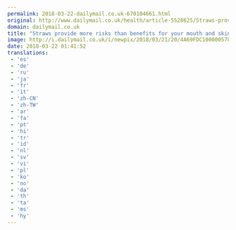 ```yaml
---
permalink: 2018-03-22-dailymail.co.uk-670104661.html
original: http://www.dailymail.co.uk/health/article-5528625/Straws-provide-risks-benefits-mouth-skin.html?ITO=1490&ns_mchannel=rss&ns_campaign=1490
domain: dailymail.co.uk
title: "Straws provide more risks than benefits for your mouth and skin"
image: http://i.dailymail.co.uk/i/newpix/2018/03/21/20/4A69FDC100000578-0-image-a-13_1521665183528.jpg
date: 2018-03-22 01:41:52
translations: 
 - 'es'
 - 'de'
 - 'ru'
 - 'ja'
 - 'fr'
 - 'it'
 - 'zh-CN'
 - 'zh-TW'
 - 'ar'
 - 'fa'
 - 'pt'
 - 'hi'
 - 'tr'
 - 'id'
 - 'nl'
 - 'sv'
 - 'vi'
 - 'pl'
 - 'ko'
 - 'no'
 - 'da'
 - 'th'
 - 'ta'
 - 'ms'
 - 'hy'
---
```


